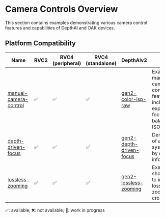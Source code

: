 # Camera Controls Overview

This section contains examples demonstrating various camera control features and capabilities of DepthAI and OAK devices.

## Platform Compatibility

| Name                                            | RVC2 | RVC4 (peripheral) | RVC4 (standalone) | DepthAIv2                                                                                              | Notes                                                                                        |
| ----------------------------------------------- | ---- | ----------------- | ----------------- | ------------------------------------------------------------------------------------------------------ | -------------------------------------------------------------------------------------------- |
| [manual-camera-control](manual-camera-control/) | ✅   | ✅                | ✅                | [gen2-color-isp-raw](https://github.com/luxonis/oak-examples/tree/master/gen2-color-isp-raw)           | Examples of manual camera control features including exposure, focus, white balance, and ISO |
| [depth-driven-focus](depth-driven-focus/)       | ✅   | ✅                | ✅                | [gen2-depth-driven-focus](https://github.com/luxonis/oak-examples/tree/master/gen2-depth-driven-focus) | Demonstration of autofocus system driven by depth information                                |
| [lossless-zooming](lossless-zooming/)           | ✅   | ✅                | ✅                | [gen2-lossless-zooming](https://github.com/luxonis/oak-examples/tree/master/gen2-lossless-zooming)     | Example showing how to implement lossless digital zoom using crop control                    |

✅: available; ❌: not available; 🚧: work in progress
